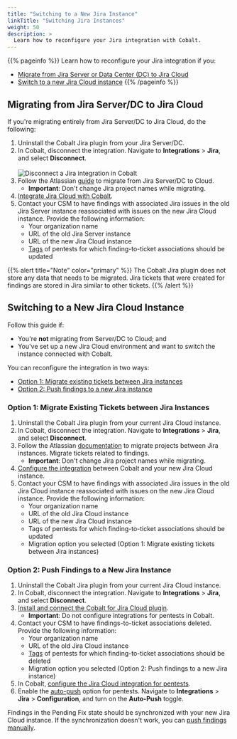```yaml
---
title: "Switching to a New Jira Instance"
linkTitle: "Switching Jira Instances"
weight: 50
description: >
  Learn how to reconfigure your Jira integration with Cobalt.
---
```


{{% pageinfo %}}
Learn how to reconfigure your Jira integration if you:
- [Migrate from Jira Server or Data Center (DC) to Jira Cloud](#migrating-from-jira-serverdc-to-jira-cloud)
- [Switch to a new Jira Cloud instance](#switching-to-a-new-jira-cloud-instance)
{{% /pageinfo %}}

## Migrating from Jira Server/DC to Jira Cloud

If you're migrating entirely from Jira Server/DC to Jira Cloud, do the following:

1. Uninstall the Cobalt Jira plugin from your Jira Server/DC.
1. In Cobalt, disconnect the integration. Navigate to **Integrations** > **Jira**, and select **Disconnect**.<br><br>
    ![Disconnect a Jira integration in Cobalt](/integrations/disconnect-jira.png "Disconnect a Jira integration in Cobalt")
1. Follow the Atlassian [guide](https://www.atlassian.com/migration/plan/cloud-guide) to migrate from Jira Server/DC to Cloud.
    - **Important**: Don't change Jira project names while migrating.
1. [Integrate Jira Cloud with Cobalt](/integrations/jira/jira-cloud/).
1. Contact your CSM to have findings with associated Jira issues in the old Jira Server instance reassociated with issues on the new Jira Cloud instance. Provide the following information:
    - Your organization name
    - URL of the old Jira Server instance
    - URL of the new Jira Cloud instance
    - [Tags](/getting-started/glossary/#pentest-tag) of pentests for which finding-to-ticket associations should be updated

{{% alert title="Note" color="primary" %}}
The Cobalt Jira plugin does not store any data that needs to be migrated. Jira tickets that were created for findings are stored in Jira similar to other tickets.
{{% /alert %}}

## Switching to a New Jira Cloud Instance

Follow this guide if:

- You're **not** migrating from Server/DC to Cloud; and
- You've set up a new Jira Cloud environment and want to switch the instance connected with Cobalt.

You can reconfigure the integration in two ways:

- [Option 1: Migrate existing tickets between Jira instances](#option-1-migrate-existing-tickets-between-jira-instances)
- [Option 2: Push findings to a new Jira instance](#option-2-push-findings-to-a-new-jira-instance)

### Option 1: Migrate Existing Tickets between Jira Instances

1. Uninstall the Cobalt Jira plugin from your current Jira Cloud instance.
1. In Cobalt, disconnect the integration. Navigate to **Integrations** > **Jira**, and select **Disconnect**.
1. Follow the Atlassian [documentation](https://confluence.atlassian.com/jirakb/migrate-projects-from-one-jira-cloud-site-to-another-779160766.html) to migrate projects between Jira instances. Migrate tickets related to findings.
    - **Important**: Don't change Jira project names while migrating.
1. [Configure the integration](/integrations/jira/jira-cloud/) between Cobalt and your new Jira Cloud instance.
1. Contact your CSM to have findings with associated Jira issues in the old Jira Cloud instance reassociated with issues on the new Jira Cloud instance. Provide the following information:
    - Your organization name
    - URL of the old Jira Cloud instance
    - URL of the new Jira Cloud instance
    - Tags of pentests for which finding-to-ticket associations should be updated
    - Migration option you selected (Option 1: Migrate existing tickets between Jira instances)

### Option 2: Push Findings to a New Jira Instance

1. Uninstall the Cobalt Jira plugin from your current Jira Cloud instance.
1. In Cobalt, disconnect the integration. Navigate to **Integrations** > **Jira**, and select **Disconnect**.
1. [Install and connect the Cobalt for Jira Cloud plugin](/integrations/jira/jira-cloud/#step-1-connect-the-jira-plugin).
    - **Important**: Do not configure integrations for pentests in Cobalt.
1. Contact your CSM to have findings-to-ticket associations deleted. Provide the following information:
    - Your organization name
    - URL of the old Jira Cloud instance
    - [Tags](/getting-started/glossary/#pentest-tag) of pentests for which finding-to-ticket associations should be deleted
    - Migration option you selected (Option 2: Push findings to a new Jira instance)
1. In Cobalt, [configure the Jira Cloud integration for pentests](/integrations/jira/jira-cloud/#step-2-configure-the-integration-for-a-pentest).
1. Enable the [auto-push](/integrations/jira/push-findings/#how-auto-push-works) option for pentests. Navigate to **Integrations** > **Jira** > **Configuration**, and turn on the **Auto-Push** toggle.

Findings in the Pending Fix state should be synchronized with your new Jira Cloud instance. If the synchronization doesn't work, you can [push findings manually](/integrations/jira/push-findings/#push-findings-manually).
